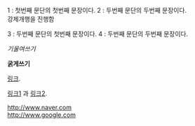 1 : 첫번째 문단의 첫번째 문장이다.
2 : 두번째 문단의 두번째 문장이다.  
강제개행을 진행함    

3 : 두번째 문단의 첫번째 문장이다.
4 : 두번째 문단의 두번째 문장이다.

*기울여쓰기*

**굵게쓰기**

[링크](http://example.com "링크제목").

[링크1][1] 과 [링크2][2].

[1]: http://www.naver.com "네이버" 
[2]: http://www.google.com "구글" 

<http://www.naver.com>  
<http://www.google.com>
